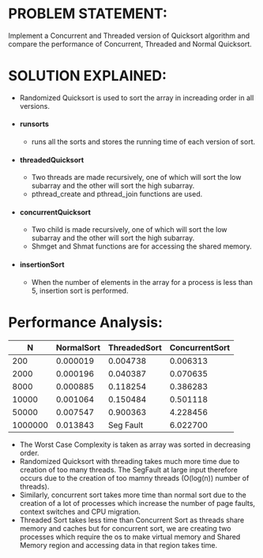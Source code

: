 PROBLEM STATEMENT:
==================
Implement a Concurrent and Threaded version of Quicksort algorithm and compare the performance of Concurrent, Threaded and Normal Quicksort.

SOLUTION EXPLAINED:
===================
+ Randomized Quicksort is used to sort the array in increading order in all versions.
+ #### runsorts
	+ runs all the sorts and stores the running time of each version of sort.
+ #### threadedQuicksort
	+ Two threads are made recursively, one of which will sort the low subarray and the other will sort the high subarray.
	+ pthread_create and pthread_join functions are used.
+ #### concurrentQuicksort
	+ Two child is made recursively, one of which will sort the low subarray and the other will sort the high subarray.
	+ Shmget and Shmat functions are for accessing the shared memory.
+ #### insertionSort
	+ When the number of elements in the array for a process is less than 5, insertion sort is performed.

Performance Analysis:
===================
N|NormalSort|ThreadedSort|ConcurrentSort
|---|---|---|---
200|0.000019|0.004738|0.006313
2000|0.000196|0.040387|0.070635
8000|0.000885|0.118254|0.386283
10000|0.001064|0.150484|0.501118
50000|0.007547|0.900363|4.228456
1000000|0.013843|Seg Fault|6.022700

+ The Worst Case Complexity is taken as array was sorted in decreasing order.
+ Randomized Quicksort with threading takes much more time due to creation of too many threads. The SegFault at large input therefore occurs due to the creation of too mamny threads (O(log(n)) number of threads).
+ Similarly, concurrent sort takes more time than normal sort due to the creation of a lot of processes which increase the number of page faults, context switches and CPU migration.
+ Threaded Sort takes less time than Concurrent Sort as threads share memory and caches but for concurrent sort, we are creating two processes which require the os to make virtual memory and Shared Memory region and accessing data in that region takes time.